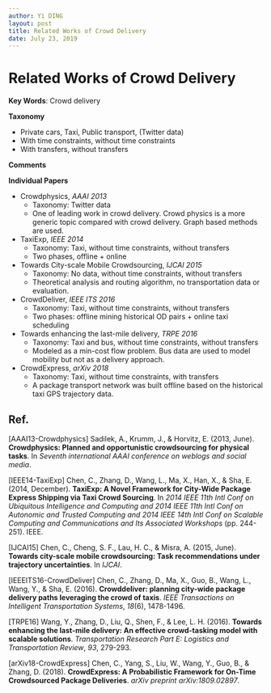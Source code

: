 ```yaml
---
author: Yi DING
layout: post
title: Related Works of Crowd Delivery
date: July 23, 2019
---
```

# Related Works of Crowd Delivery

**Key Words**: Crowd delivery

**Taxonomy**

* Private cars, Taxi, Public transport, (Twitter data)
* With time constraints, without time constraints
* With transfers, without transfers

**Comments**

**Individual Papers**

* Crowdphysics, *AAAI 2013*
  * Taxonomy: Twitter data
  * One of leading work in crowd delivery. Crowd physics is a more generic topic compared with crowd delivery. Graph based methods are used.
* TaxiExp, *IEEE 2014*
  * Taxonomy: Taxi, without time constraints, without transfers
  * Two phases, offline + online
* Towards City-scale Mobile Crowdsourcing, *IJCAI 2015*
  * Taxonomy: No data, without time constraints, without transfers
  * Theoretical analysis and routing algorithm, no transportation data or evaluation.
* CrowdDeliver, *IEEE ITS 2016*
  * Taxonomy: Taxi, without time constraints, without transfers
  * Two phases: offline mining historical OD pairs + online taxi scheduling
* Towards enhancing the last-mile delivery, *TRPE 2016*
  * Taxonomy: Taxi and bus, without time constraints, without transfers
  * Modeled as a min-cost flow problem. Bus data are used to model mobility but not as a delivery approach.
* CrowdExpress, *arXiv 2018*
  * Taxonomy: Taxi, without time constraints, with transfers
  * A package transport network was built offline based on the historical taxi GPS trajectory data.



## Ref.

[AAAI13-Crowdphysics] Sadilek, A., Krumm, J., & Horvitz, E. (2013, June). **Crowdphysics: Planned and opportunistic crowdsourcing for physical tasks**. In *Seventh international AAAI conference on weblogs and social media*.

[IEEE14-TaxiExp] Chen, C., Zhang, D., Wang, L., Ma, X., Han, X., & Sha, E. (2014, December). **TaxiExp: A Novel Framework for City-Wide Package Express Shipping via Taxi Crowd Sourcing**. In *2014 IEEE 11th Intl Conf on Ubiquitous Intelligence and Computing and 2014 IEEE 11th Intl Conf on Autonomic and Trusted Computing and 2014 IEEE 14th Intl Conf on Scalable Computing and Communications and Its Associated Workshops* (pp. 244-251). IEEE.

[IJCAI15] Chen, C., Cheng, S. F., Lau, H. C., & Misra, A. (2015, June). **Towards city-scale mobile crowdsourcing: Task recommendations under trajectory uncertainties**. In *IJCAI*.

[IEEEITS16-CrowdDeliver] Chen, C., Zhang, D., Ma, X., Guo, B., Wang, L., Wang, Y., & Sha, E. (2016). **Crowddeliver: planning city-wide package delivery paths leveraging the crowd of taxis**. *IEEE Transactions on Intelligent Transportation Systems*, *18*(6), 1478-1496.

[TRPE16] Wang, Y., Zhang, D., Liu, Q., Shen, F., & Lee, L. H. (2016). **Towards enhancing the last-mile delivery: An effective crowd-tasking model with scalable solutions**. *Transportation Research Part E: Logistics and Transportation Review*, *93*, 279-293.

[arXiv18-CrowdExpress] Chen, C., Yang, S., Liu, W., Wang, Y., Guo, B., & Zhang, D. (2018). **CrowdExpress: A Probabilistic Framework for On-Time Crowdsourced Package Deliveries**. *arXiv preprint arXiv:1809.02897*.